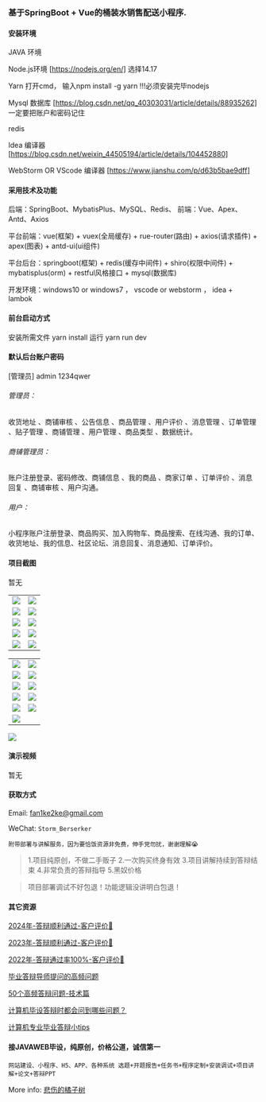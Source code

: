 ### 基于SpringBoot + Vue的桶装水销售配送小程序.

#### 安装环境

JAVA 环境 

Node.js环境 [https://nodejs.org/en/] 选择14.17

Yarn 打开cmd， 输入npm install -g yarn !!!必须安装完毕nodejs

Mysql 数据库 [https://blog.csdn.net/qq_40303031/article/details/88935262] 一定要把账户和密码记住

redis

Idea 编译器 [https://blog.csdn.net/weixin_44505194/article/details/104452880]

WebStorm OR VScode 编译器 [https://www.jianshu.com/p/d63b5bae9dff]

#### 采用技术及功能

后端：SpringBoot、MybatisPlus、MySQL、Redis、
前端：Vue、Apex、Antd、Axios

平台前端：vue(框架) + vuex(全局缓存) + rue-router(路由) + axios(请求插件) + apex(图表)  + antd-ui(ui组件)

平台后台：springboot(框架) + redis(缓存中间件) + shiro(权限中间件) + mybatisplus(orm) + restful风格接口 + mysql(数据库)

开发环境：windows10 or windows7 ， vscode or webstorm ， idea + lambok


#### 前台启动方式
安装所需文件 yarn install 
运行 yarn run dev

#### 默认后台账户密码
[管理员]
admin
1234qwer

###### 管理员：
收货地址 、商铺审核 、公告信息 、商品管理 、用户评价 、消息管理 、订单管理 、贴子管理 、商铺管理 、用户管理 、商品类型 、数据统计。

###### 商铺管理员：
账户注册登录、密码修改、商铺信息 、我的商品 、商家订单 、订单评价 、消息回复 、商铺审核 、用户沟通。

###### 用户：
小程序账户注册登录、商品购买、加入购物车、商品搜索、在线沟通、我的订单、收货地址、我的信息、社区论坛、消息回复、消息通知、订单评价。

#### 项目截图
暂无

|  |  |
|---------------------|---------------------|
| ![](https://fank-bucket-oss.oss-cn-beijing.aliyuncs.com/img/d0feb887-0aa8-4921-9dc7-717aa8e24d69.png) | ![](https://fank-bucket-oss.oss-cn-beijing.aliyuncs.com/img/96eb7596-0665-4cac-8631-430672151521.png) |
| ![](https://fank-bucket-oss.oss-cn-beijing.aliyuncs.com/img/c7a824a0-e380-4619-a5fd-4aa1ae17da3b.png) | ![](https://fank-bucket-oss.oss-cn-beijing.aliyuncs.com/img/8e2e16e2-aa88-41ab-868f-649e7f5c777f.png) |
| ![](https://fank-bucket-oss.oss-cn-beijing.aliyuncs.com/img/27952767-e3e2-4853-8c3a-6ea873d517e7.png) | ![](https://fank-bucket-oss.oss-cn-beijing.aliyuncs.com/img/8a5f3ed5-0ddc-40d2-822d-5b11d96cf6e3.png) |
| ![](https://fank-bucket-oss.oss-cn-beijing.aliyuncs.com/img/353f4c71-ab1a-4238-8e64-8d921d14fcb8.png) | ![](https://fank-bucket-oss.oss-cn-beijing.aliyuncs.com/img/7b0269ce-cb80-41e8-957e-706ad8a48ef2.png) |
| ![](https://fank-bucket-oss.oss-cn-beijing.aliyuncs.com/img/99a89ed9-d18a-4a9d-9738-46f6ee2a896f.png) | ![](https://fank-bucket-oss.oss-cn-beijing.aliyuncs.com/img/2c4702a5-0b41-4b14-a6b1-13656a31f0db.png) |

|  |  |
|---------------------|---------------------|
| ![](https://fank-bucket-oss.oss-cn-beijing.aliyuncs.com/img/44ff8775-6d6b-4aa2-ac67-27cb6185f2ba.png) | ![](https://fank-bucket-oss.oss-cn-beijing.aliyuncs.com/img/a56aee38-10d7-44df-916f-a011bbb9339d.png) |
| ![](https://fank-bucket-oss.oss-cn-beijing.aliyuncs.com/img/6e159ced-0c30-4086-8db3-c2c820f53961.png) | ![](https://fank-bucket-oss.oss-cn-beijing.aliyuncs.com/img/263582b2-85ed-4a2d-b4ac-557bac6fde6d.png) |
| ![](https://fank-bucket-oss.oss-cn-beijing.aliyuncs.com/img/3bbed924-7595-474c-902f-f852e391758f.png) | ![](https://fank-bucket-oss.oss-cn-beijing.aliyuncs.com/img/2956b8cb-fcc5-4527-8268-b1c02c7d0557.png) |
| ![](https://fank-bucket-oss.oss-cn-beijing.aliyuncs.com/img/1d365bb4-5fcf-4c4f-be24-2f947a941fa2.png) | ![](https://fank-bucket-oss.oss-cn-beijing.aliyuncs.com/img/638afc4f-a4d4-4989-837d-efb4c6ef9261.png) |
| ![](https://fank-bucket-oss.oss-cn-beijing.aliyuncs.com/img/d26db9c1-4d27-4a20-bd63-2a28e4f4eb41.png) | ![](https://fank-bucket-oss.oss-cn-beijing.aliyuncs.com/img/353f4c71-ab1a-4238-8e64-8d921d14fcb8.png) |
| ![](https://fank-bucket-oss.oss-cn-beijing.aliyuncs.com/img/be74547a-5f0e-4eb0-b07c-18d7f0c4ac97.png) |  |

![](https://fank-bucket-oss.oss-cn-beijing.aliyuncs.com/work/936e9baf53eb9a217af4f89c616dc19.png)

#### 演示视频

暂无

#### 获取方式

Email: fan1ke2ke@gmail.com

WeChat: `Storm_Berserker`

`附带部署与讲解服务，因为要恰饭资源非免费，伸手党勿扰，谢谢理解😭`

> 1.项目纯原创，不做二手贩子 2.一次购买终身有效 3.项目讲解持续到答辩结束 4.非常负责的答辩指导 5.黑奴价格

> 项目部署调试不好包退！功能逻辑没讲明白包退！

#### 其它资源

[2024年-答辩顺利通过-客户评价👻](https://berserker287.github.io/2024/06/06/2024%E5%B9%B4%E7%AD%94%E8%BE%A9%E9%A1%BA%E5%88%A9%E9%80%9A%E8%BF%87/)

[2023年-答辩顺利通过-客户评价🐢](https://berserker287.github.io/2023/06/14/2023%E5%B9%B4%E7%AD%94%E8%BE%A9%E9%A1%BA%E5%88%A9%E9%80%9A%E8%BF%87/)

[2022年-答辩通过率100%-客户评价🐣](https://berserker287.github.io/2022/05/25/%E9%A1%B9%E7%9B%AE%E4%BA%A4%E6%98%93%E8%AE%B0%E5%BD%95/)

[毕业答辩导师提问的高频问题](https://berserker287.github.io/2023/06/13/%E6%AF%95%E4%B8%9A%E7%AD%94%E8%BE%A9%E5%AF%BC%E5%B8%88%E6%8F%90%E9%97%AE%E7%9A%84%E9%AB%98%E9%A2%91%E9%97%AE%E9%A2%98/)

[50个高频答辩问题-技术篇](https://berserker287.github.io/2023/06/13/50%E4%B8%AA%E9%AB%98%E9%A2%91%E7%AD%94%E8%BE%A9%E9%97%AE%E9%A2%98-%E6%8A%80%E6%9C%AF%E7%AF%87/)

[计算机毕设答辩时都会问到哪些问题？](https://www.zhihu.com/question/31020988)

[计算机专业毕业答辩小tips](https://zhuanlan.zhihu.com/p/145911029)

#### 接JAVAWEB毕设，纯原创，价格公道，诚信第一

`网站建设、小程序、H5、APP、各种系统 选题+开题报告+任务书+程序定制+安装调试+项目讲解+论文+答辩PPT`

More info: [悲伤的橘子树](https://berserker287.github.io/)
